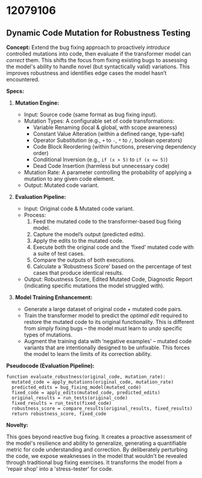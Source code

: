 # 12079106

## Dynamic Code Mutation for Robustness Testing

**Concept:** Extend the bug fixing approach to proactively *introduce* controlled mutations into code, then evaluate if the transformer model can *correct* them. This shifts the focus from fixing existing bugs to assessing the model's ability to handle novel (but syntactically valid) variations. This improves robustness and identifies edge cases the model hasn’t encountered.

**Specs:**

1.  **Mutation Engine:**
    *   Input: Source code (same format as bug fixing input).
    *   Mutation Types:  A configurable set of code transformations:
        *   Variable Renaming (local & global, with scope awareness)
        *   Constant Value Alteration (within a defined range, type-safe)
        *   Operator Substitution (e.g., `+` to `-`, `*` to `/`, boolean operators)
        *   Code Block Reordering (within functions, preserving dependency order)
        *   Conditional Inversion (e.g., `if (x > 5)` to `if (x <= 5)`)
        *   Dead Code Insertion (harmless but unnecessary code)
    *   Mutation Rate:  A parameter controlling the probability of applying a mutation to any given code element.
    *   Output: Mutated code variant.

2.  **Evaluation Pipeline:**
    *   Input: Original code & Mutated code variant.
    *   Process:
        1.  Feed the mutated code to the transformer-based bug fixing model.
        2.  Capture the model’s output (predicted edits).
        3.  Apply the edits to the mutated code.
        4.  Execute both the original code and the ‘fixed’ mutated code with a suite of test cases.
        5.  Compare the outputs of both executions.
        6.  Calculate a ‘Robustness Score’ based on the percentage of test cases that produce identical results.
    *   Output: Robustness Score, Edited Mutated Code, Diagnostic Report (indicating specific mutations the model struggled with).

3.  **Model Training Enhancement:**
    *   Generate a large dataset of original code + mutated code pairs.
    *   Train the transformer model to predict the *optimal edit* required to restore the mutated code to its original functionality. This is different from simply fixing bugs – the model must learn to *undo* specific types of mutations.
    *   Augment the training data with ‘negative examples’ – mutated code variants that are intentionally designed to be unfixable. This forces the model to learn the limits of its correction ability.

**Pseudocode (Evaluation Pipeline):**

```
function evaluate_robustness(original_code, mutation_rate):
  mutated_code = apply_mutations(original_code, mutation_rate)
  predicted_edits = bug_fixing_model(mutated_code)
  fixed_code = apply_edits(mutated_code, predicted_edits)
  original_results = run_tests(original_code)
  fixed_results = run_tests(fixed_code)
  robustness_score = compare_results(original_results, fixed_results)
  return robustness_score, fixed_code
```

**Novelty:**

This goes beyond reactive bug fixing. It creates a proactive assessment of the model's resilience and ability to generalize, generating a quantifiable metric for code understanding and correction. By deliberately perturbing the code, we expose weaknesses in the model that wouldn't be revealed through traditional bug fixing exercises. It transforms the model from a 'repair shop' into a 'stress-tester' for code.